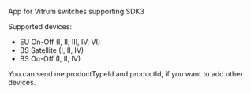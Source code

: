 
App for Vitrum switches supporting SDK3

Supported devices:
- EU On-Off (I, II, III, IV, VI)
- BS Satellite  (I, II, IV)
- BS On-Off  (I, II, IV)

You can send me productTypeId and productId, if you want to add other devices.